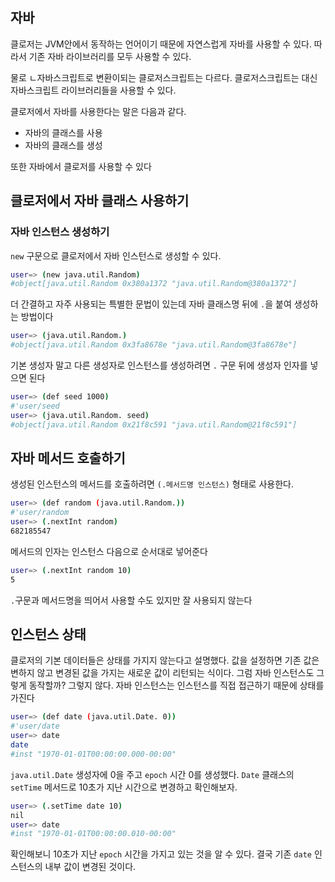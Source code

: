 ## 자바

클로저는 JVM안에서 동작하는 언어이기 때문에 자연스럽게 자바를 사용할 수 있다. 따라서 기존 자바 라이브러리를 모두 사용할 수 있다.

물로 ㄴ자바스크립트로 변환이되는 클로저스크립트는 다르다. 클로저스크립트는 대신 자바스크립트 라이브러리들을 사용할 수 있다.

클로저에서 자바를 사용한다는 말은 다음과 같다.

- 자바의 클래스를 사용
- 자바의 클래스를 생성

또한 자바에서 클로저를 사용할 수 있다



## 클로저에서 자바 클래스 사용하기

### 자바 인스턴스 생성하기

`new` 구문으로 클로저에서 자바 인스턴스로 생성할 수 있다.

```bash
user=> (new java.util.Random)
#object[java.util.Random 0x380a1372 "java.util.Random@380a1372"]
```

더 간결하고 자주 사용되는 특별한 문법이 있는데 자바 클래스명 뒤에 `.`을 붙여 생성하는 방법이다

```bash
user=> (java.util.Random.)
#object[java.util.Random 0x3fa8678e "java.util.Random@3fa8678e"]
```

기본 생성자 말고 다른 생성자로 인스턴스를 생성하려면 `.` 구문 뒤에 생성자 인자를 넣으면 된다

```bash
user=> (def seed 1000)
#'user/seed
user=> (java.util.Random. seed)
#object[java.util.Random 0x21f8c591 "java.util.Random@21f8c591"]
```



## 자바 메서드 호출하기

생성된 인스턴스의 메서드를 호출하려면 `(.메서드명 인스턴스)` 형태로 사용한다.

```bash
user=> (def random (java.util.Random.))
#'user/random
user=> (.nextInt random)
682185547
```

메서드의 인자는 인스턴스 다음으로 순서대로 넣어준다

```bash
user=> (.nextInt random 10)
5
```

`.`구문과 메서드명을 띄어서 사용할 수도 있지만 잘 사용되지 않는다



## 인스턴스 상태

클로저의 기본 데이터들은 상태를 가지지 않는다고 설명했다. 값을 설정하면 기존 값은 변하지 않고 변경된 값을 가지는 새로운 값이 리턴되는 식이다. 그럼 자바 인스턴스도 그렇게 동작할까? 그렇지 않다. 자바 인스턴스는 인스턴스를 직접 접근하기 때문에 상태를 가진다

```bash
user=> (def date (java.util.Date. 0))
#'user/date
user=> date
date
#inst "1970-01-01T00:00:00.000-00:00"
```

`java.util.Date` 생성자에 0을 주고 `epoch` 시간 0를 생성했다. `Date` 클래스의 `setTime` 메서드로 10초가 지난 시간으로 변경하고 확인해보자.

```bash
user=> (.setTime date 10)
nil
user=> date
#inst "1970-01-01T00:00:00.010-00:00"
```

확인해보니 10초가 지난 `epoch` 시간을 가지고 있는 것을 알 수 있다. 결국 기존 `date` 인스턴스의 내부 값이 변경된 것이다.